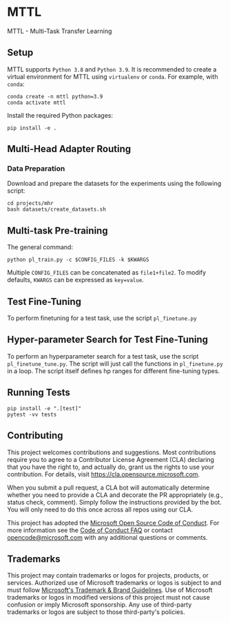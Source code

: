 # MTTL

MTTL - Multi-Task Transfer Learning

## Setup

MTTL supports `Python 3.8` and `Python 3.9`. It is recommended to create a virtual environment for MTTL using `virtualenv` or `conda`. For example, with `conda`:

    conda create -n mttl python=3.9
    conda activate mttl

Install the required Python packages:

    pip install -e .



## Multi-Head Adapter Routing


### Data Preparation

Download and prepare the datasets for the experiments using the following script:

    cd projects/mhr
    bash datasets/create_datasets.sh



## Multi-task Pre-training

The general command:

`python pl_train.py -c $CONFIG_FILES -k $KWARGS`

Multiple `CONFIG_FILES` can be concatenated as `file1+file2`. To modify defaults, `KWARGS` can be expressed as `key=value`.

## Test Fine-Tuning

To perform finetuning for a test task, use the script `pl_finetune.py`

## Hyper-parameter Search for Test Fine-Tuning

To perform an hyperparameter search for a test task, use the script `pl_finetune_tune.py`.
The script will just call the functions in `pl_finetune.py` in a loop. The script itself defines hp ranges for different fine-tuning types.



## Running Tests

    pip install -e ".[test]"
    pytest -vv tests


## Contributing

This project welcomes contributions and suggestions.  Most contributions require you to agree to a
Contributor License Agreement (CLA) declaring that you have the right to, and actually do, grant us
the rights to use your contribution. For details, visit https://cla.opensource.microsoft.com.

When you submit a pull request, a CLA bot will automatically determine whether you need to provide
a CLA and decorate the PR appropriately (e.g., status check, comment). Simply follow the instructions
provided by the bot. You will only need to do this once across all repos using our CLA.

This project has adopted the [Microsoft Open Source Code of Conduct](https://opensource.microsoft.com/codeofconduct/).
For more information see the [Code of Conduct FAQ](https://opensource.microsoft.com/codeofconduct/faq/) or
contact [opencode@microsoft.com](mailto:opencode@microsoft.com) with any additional questions or comments.


## Trademarks

This project may contain trademarks or logos for projects, products, or services. Authorized use of Microsoft 
trademarks or logos is subject to and must follow 
[Microsoft's Trademark & Brand Guidelines](https://www.microsoft.com/en-us/legal/intellectualproperty/trademarks/usage/general).
Use of Microsoft trademarks or logos in modified versions of this project must not cause confusion or imply Microsoft sponsorship.
Any use of third-party trademarks or logos are subject to those third-party's policies.
